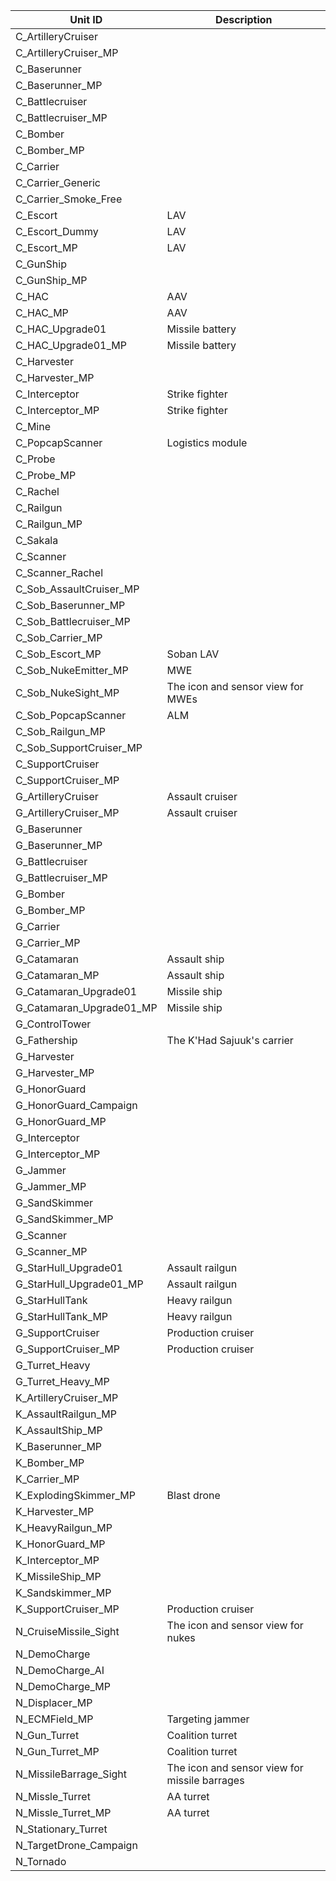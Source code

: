 | Unit ID                  | Description
| ------------------------ | --------------------------
| C_ArtilleryCruiser       |
| C_ArtilleryCruiser_MP    |
| C_Baserunner             |
| C_Baserunner_MP          |
| C_Battlecruiser          |
| C_Battlecruiser_MP       |
| C_Bomber                 |
| C_Bomber_MP              |
| C_Carrier                |
| C_Carrier_Generic        |
| C_Carrier_Smoke_Free     |
| C_Escort                 | LAV
| C_Escort_Dummy           | LAV
| C_Escort_MP              | LAV
| C_GunShip                |
| C_GunShip_MP             |
| C_HAC                    | AAV
| C_HAC_MP                 | AAV
| C_HAC_Upgrade01          | Missile battery
| C_HAC_Upgrade01_MP       | Missile battery
| C_Harvester              |
| C_Harvester_MP           |
| C_Interceptor            | Strike fighter
| C_Interceptor_MP         | Strike fighter
| C_Mine                   |
| C_PopcapScanner          | Logistics module
| C_Probe                  |
| C_Probe_MP               |
| C_Rachel                 |
| C_Railgun                |
| C_Railgun_MP             |
| C_Sakala                 |
| C_Scanner                |
| C_Scanner_Rachel         |
| C_Sob_AssaultCruiser_MP  |
| C_Sob_Baserunner_MP      |
| C_Sob_Battlecruiser_MP   |
| C_Sob_Carrier_MP         |
| C_Sob_Escort_MP          | Soban LAV
| C_Sob_NukeEmitter_MP     | MWE
| C_Sob_NukeSight_MP       | The icon and sensor view for MWEs
| C_Sob_PopcapScanner      | ALM
| C_Sob_Railgun_MP         |
| C_Sob_SupportCruiser_MP  |
| C_SupportCruiser         |
| C_SupportCruiser_MP      |
| G_ArtilleryCruiser       | Assault cruiser
| G_ArtilleryCruiser_MP    | Assault cruiser
| G_Baserunner             |
| G_Baserunner_MP          |
| G_Battlecruiser          |
| G_Battlecruiser_MP       |
| G_Bomber                 |
| G_Bomber_MP              |
| G_Carrier                |
| G_Carrier_MP             |
| G_Catamaran              | Assault ship
| G_Catamaran_MP           | Assault ship
| G_Catamaran_Upgrade01    | Missile ship
| G_Catamaran_Upgrade01_MP | Missile ship
| G_ControlTower           |
| G_Fathership             | The K'Had Sajuuk's carrier
| G_Harvester              |
| G_Harvester_MP           |
| G_HonorGuard             |
| G_HonorGuard_Campaign    |
| G_HonorGuard_MP          |
| G_Interceptor            |
| G_Interceptor_MP         |
| G_Jammer                 |
| G_Jammer_MP              |
| G_SandSkimmer            |
| G_SandSkimmer_MP         |
| G_Scanner                |
| G_Scanner_MP             |
| G_StarHull_Upgrade01     | Assault railgun
| G_StarHull_Upgrade01_MP  | Assault railgun
| G_StarHullTank           | Heavy railgun
| G_StarHullTank_MP        | Heavy railgun
| G_SupportCruiser         | Production cruiser
| G_SupportCruiser_MP      | Production cruiser
| G_Turret_Heavy           |
| G_Turret_Heavy_MP        |
| K_ArtilleryCruiser_MP    |
| K_AssaultRailgun_MP      |
| K_AssaultShip_MP         |
| K_Baserunner_MP          |
| K_Bomber_MP              |
| K_Carrier_MP             |
| K_ExplodingSkimmer_MP    | Blast drone
| K_Harvester_MP           |
| K_HeavyRailgun_MP        |
| K_HonorGuard_MP          |
| K_Interceptor_MP         |
| K_MissileShip_MP         |
| K_Sandskimmer_MP         |
| K_SupportCruiser_MP      | Production cruiser
| N_CruiseMissile_Sight    | The icon and sensor view for nukes
| N_DemoCharge             |
| N_DemoCharge_AI          |
| N_DemoCharge_MP          |
| N_Displacer_MP           |
| N_ECMField_MP            | Targeting jammer
| N_Gun_Turret             | Coalition turret
| N_Gun_Turret_MP          | Coalition turret
| N_MissileBarrage_Sight   | The icon and sensor view for missile barrages
| N_Missle_Turret          | AA turret
| N_Missle_Turret_MP       | AA turret
| N_Stationary_Turret      | 
| N_TargetDrone_Campaign   |
| N_Tornado                |

